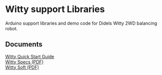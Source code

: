 # Witty support Libraries

Arduino support libraries and demo code for Didels Witty 2WD balancing robot.


## Documents
[Witty Quick Start Guide](extras/WittyQuickStartGuide.pdf)  
[Witty Specs (PDF)](extras/WittySpecs.pdf)  
[Witty Soft (PDF)](extras/WittySoft.pdf) 
